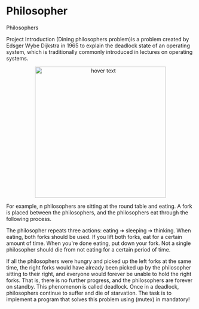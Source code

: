 # Philosopher
Philosophers 


Project Introduction
(Dining philosophers problem)is a problem created by Edsger Wybe Dijkstra in 1965 to explain the deadlock state of an operating system,
which is traditionally commonly introduced in lectures on operating systems.

<p align="center">
  <img src="https://velog.velcdn.com/images%2Fdogfootbirdfoot%2Fpost%2F126372e4-5c99-4115-aff4-4854d2758c17%2Fphilosophers.png" width="350" title="hover text">
</p>

For example, n philosophers are sitting at the round table and eating. A fork is placed between the philosophers, and the philosophers eat through the following process.

The philosopher repeats three actions: eating ➔ sleeping ➔ thinking.
        When eating, both forks should be used.
        If you lift both forks, eat for a certain amount of time.
        When you're done eating, put down your fork.
        Not a single philosopher should die from not eating for a certain period of time.
        
If all the philosophers were hungry and picked up the left forks at the same time,
the right forks would have already been picked up by the philosopher sitting to their right, 
and everyone would forever be unable to hold the right forks. That is, there is no further progress,
and the philosophers are forever on standby. This phenomenon is called deadlock.
Once in a deadlock, philosophers continue to suffer and die of starvation.
The task is to implement a program that solves this problem using (mutex) in mandatory!
